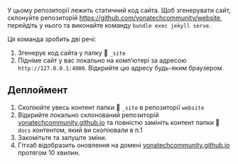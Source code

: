 У цьому репозиторії лежить статичний код сайта.
Щоб згенерувати сайт, склонуйте репозиторій https://github.com/vonatechcommunity/website, перейдіть у нього та виконайте команду `bundle exec jekyll serve`.

Ця команда зробить дві речі:
1. Згенерує код сайта у папку 📁 `_site`
2. Підніме сайт у вас локально на компʼютері за адресою `http://127.0.0.1:4000`. Відкрийте цю адресу будь-яким браузером.

## Деплоймент
1. Скопіюйте увесь контент папки 📁 `_site` в репозиторії `website`
2. Відкрийте локально склонований репозиторій [vonatechcommunity.github.io](https://github.com/vonatechcommunity/vonatechcommunity.github.io) та повністю замініть контент папки 📁 `docs` контентом, який ви скопіювали в п.1
3. Закомітьте та запуште зміни.
4. Гітхаб відобразить оновлення на домені [vonatechcommunity.github.io](https://vonatechcommunity.github.io) протягом 10 хвилин.
